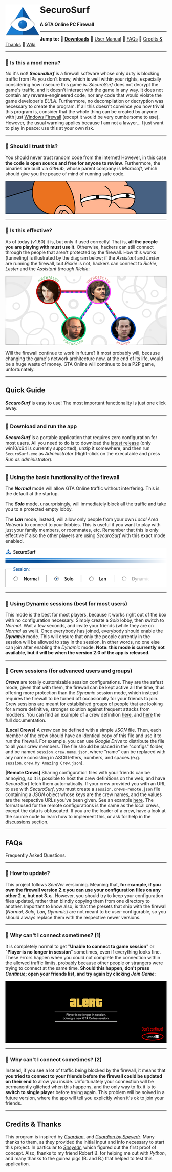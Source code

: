 <h1>
    <img src="md_images/logo.png" align="left" height="108">
    SecuroSurf
</h1>

<p><b>A GTA Online PC Firewall</b></p>

------------------------------------------------------------------------------------------------------------------------

**Jump to:** 🔹 [**Downloads**](https://github.com/Wes0617/SecuroSurf/releases) 🔹
[User Manual](#user-manual) 🔹
[FAQs](#faqs) 🔹
[Credits & Thanks](#credits--thanks) 🔹
[Wiki](https://github.com/Wes0617/SecuroSurf/wiki)

------------------------------------------------------------------------------------------------------------------------

### 🔹 Is this a mod menu?

No it's not! ___SecuroSurf___ is a firewall software whose only duty is blocking traffic from IPs you don't know, which
is well within your rights, especially considering how insecure this game is. _SecuroSurf_ does not decrypt the game's
traffic, and it doesn't interact with the game in any way. It does not contain any reverse-engineered code, nor any code
that would violate the game developer's _EULA_. Furthermore, no decompilation or decryption was necessary to create the
program. If all this doesn't convince you how trivial this program is, consider that the whole thing can be created by
anyone with just [Windows Firewall](https://en.wikipedia.org/wiki/Windows_Firewall) (except it would be very cumbersome
to use). However, the usual warning applies because I am not a lawyer… I just want to play in peace: use this at your
own risk.

------------------------------------------------------------------------------------------------------------------------

### 🔹 Should I trust this?

You should never trust random code from the internet! However, in this case __the code is open source and free for
anyone to review__. Furthermore, the binaries are built via _GitHub_, whose parent company is _Microsoft_, which should
give you the peace of mind of running safe code.

<p align="center"><img src="md_images/trust.png"></p>

------------------------------------------------------------------------------------------------------------------------

### 🔹 Is this effective?

As of today (v1.60) it is, but only if used correctly! That is, __all the people you are playing with must use it__.
Otherwise, hackers can still connect through the people that aren't protected by the firewall. How this works
(tunneling) is illustrated by the diagram below; if the _Assistant_ and _Lester_ are running the firewall, but _Rickie_
is not, hackers can connect to _Rickie_, _Lester_ and the _Assistant_ _through_ _Rickie_:  

<p align="center"><img src="md_images/tunneling_diagram.png"></p>

Will the firewall continue to work in future? It most probably will, because changing the game's network architecture
now, at the end of its life, would be a huge waste of money. GTA Online will continue to be a P2P game, unfortunately.

------------------------------------------------------------------------------------------------------------------------

## Quick Guide

___SecuroSurf___ is easy to use! The most important functionality is just one click away.

------------------------------------------------------------------------------------------------------------------------

### 🔹 Download and run the app

___SecuroSurf___ is a portable application that requires zero configuration for most users. All you need to do is to
download the [latest release](https://github.com/Wes0617/SecuroSurf/releases) (only win10/x64 is currently
supported), unzip it somewhere, and then run `SecuroSurf.exe` as _Administrator_ (Right-click on the executable and
press _Run as administrator_). 

------------------------------------------------------------------------------------------------------------------------

### 🔹 Using the basic functionality of the firewall

The ___Normal___ mode will allow GTA Online traffic without interfering. This is the default at the startup.

The ___Solo___ mode, unsurprisingly, will immediately block all the traffic and take you to a protected empty lobby.

The ___Lan___ mode, instead, will allow only people from your own _Local Area Network_ to connect to your lobbies. This
is useful if you want to play with just your family members, or roommates, etc. Remember that this is only effective if
also the other players are using _SecuroSurf_ with this exact mode enabled.

<p align="center"><img src="md_images/main_options.png"></p>

------------------------------------------------------------------------------------------------------------------------

### 🔹 Using Dynamic sessions (best for most users)

This mode is the best for most players, because it works right out of the box with no configuration necessary. Simply
create a _Solo_ lobby, then switch to _Normal_. Wait a few seconds, and invite your friends (while they are on _Normal_
as well). Once everybody has joined, everybody should enable the ___Dynamic___ mode. This will ensure that only the
people currently in the session will be allowed to stay in the session. In other words, no one else can join after
enabling the _Dynamic_ mode. **Note: this mode is currently not available, but it will be when the version 2.0 of the
app is released.**

------------------------------------------------------------------------------------------------------------------------

### 🔹 Crew sessions (for advanced users and groups)

___Crews___ are totally customizable session configurations. They are the safest mode, given that with them, the
firewall can be kept active all the time, thus offering more protection than the _Dynamic_ session mode, which instead
requires the firewall to be turned off occasionally for your friends to join. Crew sessions are meant for established
groups of people that are looking for a more definitive, stronger solution against frequent attacks from modders. You
can find an example of a crew definition [here](configs/session.crew.Example%20Crew.json_EXAMPLE), and
[here](configs/session_configuration_json_schema.md) the full documentation.

__[Local Crews]__ A _crew_ can be defined with a simple _JSON_ file. Then, each member of the crew should have an
identical copy of this file and use it to run the firewall. For example, you can use _Google Drive_ to distribute the
file to all your crew members. The file should be placed in the "configs" folder, and be named `session.crew.name.json`,
where "name" can be replaced with any name consisting in ASCII letters, numbers, and spaces (e.g.
`session.crew.My Amazing Crew.json`).

__[Remote Crews]__ Sharing configuration files with your friends can be annoying, so it is possible to host the crew
definitions on the web, and have _SecuroSurf_ fetch them automatically. If your crew provided you with an URL to use
with _SecuroSurf_, you must create a `session.crews-remote.json` file containing a _JSON_ object whose keys are the crew
names, and the values are the respective URLs you've been given. See an example [here](
configs/session.crews-remote.json_EXAMPLE). The format used for the remote configurations is the same as the local
crews, except the data is obfuscated. If you are the leader of a crew, have a look at the source code to learn how to
implement this, or ask for help in the [discussions](https://github.com/Wes0617/SecuroSurf/discussions) section. 

------------------------------------------------------------------------------------------------------------------------

## FAQs

Frequently Asked Questions.

------------------------------------------------------------------------------------------------------------------------

### 🔹 How to update?

This project follows _SemVer_ versioning. Meaning that, __for example, if you own the firewall version 2.x you can
use your configuration files on any other 2.x, but not 3.x.__. However, you should try to keep your configuration files
updated, rather than blindly copying them from one directory to another. Important to know also, is that the presets
that ship with the firewall (_Normal, Solo, Lan, Dynamic_) are not meant to be user-configurable, so you should always
replace them with the respective newer versions.

------------------------------------------------------------------------------------------------------------------------

### 🔹 Why can't I connect sometimes? (1) 

It is completely normal to get "__Unable to connect to game session__" or "__Player is no longer in session__"
sometimes, even if everything looks fine. These errors happen when you could not complete the connection within the
allowed traffic limits, probably because other people or strangers were trying to connect at the same time. __Should
this happen, don't press _Continue_; open your friends list, and try again by clicking _Join Game___:

<p align="center"><img src="md_images/player_no_longer_in_session_fix.gif"></p>

------------------------------------------------------------------------------------------------------------------------

### 🔹 Why can't I connect sometimes? (2) 

Instead, if you see a lot of traffic being blocked by the firewall, it means that __you tried to connect to your
friends before the firewall could be updated on their end__ to allow you inside. Unfortunately your connection will be
permanently glitched when this happens, and the only way to fix it is to __switch to single player__ before trying
again. This problem will be solved in a future version, where the app will tell you explicitly when it's ok to join your
friends.

------------------------------------------------------------------------------------------------------------------------

## Credits & Thanks

This program is inspired by [_Guardian_](https://gitlab.com/digitalarc/guardian), and [_Guardian by Speyedr_](
https://gitlab.com/Speyedr/guardian-fastload-fix). Many thanks to them, as they provided the initial input and info
necessary to start this project. In particular to [_Speyedr_](https://github.com/Speyedr), which figured out the first
proof of concept. Also, thanks to my friend Robert B. for helping me out with _Python_, and many thanks to the guinea
pigs (B. and B.) that helped to test this application.
